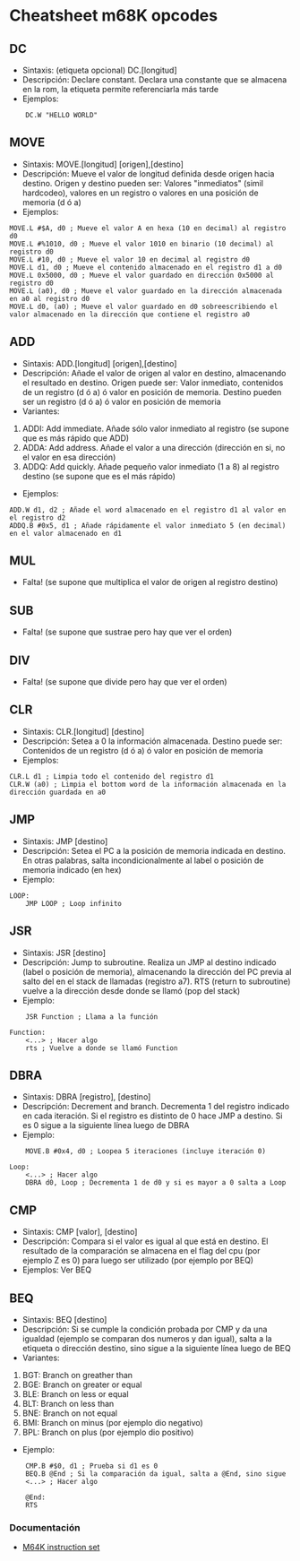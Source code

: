 # Cheatsheet m68K opcodes
## DC
- Sintaxis: \(etiqueta opcional\) DC.\[longitud\]
- Descripción: Declare constant. Declara una constante que se almacena en la rom, la etiqueta permite referenciarla más tarde
- Ejemplos:
```
    DC.W "HELLO WORLD"
```

## MOVE
- Sintaxis: MOVE.\[longitud\] \[origen\],\[destino\]
- Descripción: Mueve el valor de longitud definida desde origen hacia destino. Origen y destino pueden ser: Valores "inmediatos" (simil hardcodeo), valores en un registro o valores en una posición de memoria (d ó a)
- Ejemplos:
```
MOVE.L #$A, d0 ; Mueve el valor A en hexa (10 en decimal) al registro d0
MOVE.L #%1010, d0 ; Mueve el valor 1010 en binario (10 decimal) al registro d0
MOVE.L #10, d0 ; Mueve el valor 10 en decimal al registro d0
MOVE.L d1, d0 ; Mueve el contenido almacenado en el registro d1 a d0
MOVE.L 0x5000, d0 ; Mueve el valor guardado en dirección 0x5000 al registro d0
MOVE.L (a0), d0 ; Mueve el valor guardado en la dirección almacenada en a0 al registro d0
MOVE.L d0, (a0) ; Mueve el valor guardado en d0 sobreescribiendo el valor almacenado en la dirección que contiene el registro a0
```

## ADD
- Sintaxis: ADD.\[longitud\] \[origen\],\[destino\]
- Descripción: Añade el valor de origen al valor en destino, almacenando el resultado en destino. Origen puede ser: Valor inmediato, contenidos de un registro (d ó a) ó valor en posición de memoria. Destino pueden ser un registro (d ó a) ó valor en posición de memoria
- Variantes:
1. ADDI: Add immediate. Añade sólo valor inmediato al registro (se supone que es más rápido que ADD)
2. ADDA: Add address. Añade el valor a una dirección (dirección en si, no el valor en esa dirección)
3. ADDQ: Add quickly. Añade pequeño valor inmediato (1 a 8) al registro destino (se supone que es el más rápido)
- Ejemplos:
```
ADD.W d1, d2 ; Añade el word almacenado en el registro d1 al valor en el registro d2
ADDQ.B #0x5, d1 ; Añade rápidamente el valor inmediato 5 (en decimal) en el valor almacenado en d1
```

## MUL
- Falta! (se supone que multiplica el valor de origen al registro destino)

## SUB
- Falta! (se supone que sustrae pero hay que ver el orden)

## DIV
- Falta! (se supone que divide pero hay que ver el orden)

## CLR
- Sintaxis: CLR.\[longitud\] \[destino\]
- Descripción: Setea a 0 la información almacenada. Destino puede ser: Contenidos de un registro (d ó a) ó valor en posición de memoria
- Ejemplos:
```
CLR.L d1 ; Limpia todo el contenido del registro d1
CLR.W (a0) ; Limpia el bottom word de la información almacenada en la dirección guardada en a0
```

## JMP
- Sintaxis: JMP \[destino\]
- Descripción: Setea el PC a la posición de memoria indicada en destino. En otras palabras, salta incondicionalmente al label o posición de memoria indicado (en hex)
- Ejemplo:
```
LOOP:
    JMP LOOP ; Loop infinito
```

## JSR
- Sintaxis: JSR \[destino\]
- Descripción: Jump to subroutine. Realiza un JMP al destino indicado (label o posición de memoria), almacenando la dirección del PC previa al salto del en el stack de llamadas (registro a7). RTS (return to subroutine) vuelve a la dirección desde donde se llamó (pop del stack)
- Ejemplo:
```
    JSR Function ; Llama a la función

Function:
    <...> ; Hacer algo
    rts ; Vuelve a donde se llamó Function
```

## DBRA
- Sintaxis: DBRA \[registro\], \[destino\]
- Descripción: Decrement and branch. Decrementa 1 del registro indicado en cada iteración. Si el registro es distinto de 0 hace JMP a destino. Si es 0 sigue a la siguiente línea luego de DBRA
- Ejemplo:
```
    MOVE.B #0x4, d0 ; Loopea 5 iteraciones (incluye iteración 0)
 
Loop:
    <...> ; Hacer algo
    DBRA d0, Loop ; Decrementa 1 de d0 y si es mayor a 0 salta a Loop
```

## CMP
- Sintaxis: CMP \[valor\], \[destino\]
- Descripción: Compara si el valor es igual al que está en destino. El resultado de la comparación se almacena en el flag del cpu (por ejemplo Z es 0) para luego ser utilizado (por ejemplo por BEQ)
- Ejemplos: Ver BEQ

## BEQ
- Sintaxis: BEQ \[destino\]
- Descripción: Si se cumple la condición probada por CMP y da una igualdad (ejemplo se comparan dos numeros y dan igual), salta a la etiqueta o dirección destino, sino sigue a la siguiente línea luego de BEQ
- Variantes:
1. BGT: Branch on greather than
2. BGE: Branch on greater or equal
3. BLE: Branch on less or equal
4. BLT: Branch on less than
5. BNE: Branch on not equal
6. BMI: Branch on minus (por ejemplo dio negativo)
7. BPL: Branch on plus (por ejemplo dio positivo)
- Ejemplo:
```
    CMP.B #$0, d1 ; Prueba si d1 es 0
    BEQ.B @End ; Si la comparación da igual, salta a @End, sino sigue
    <...> ; Hacer algo

    @End:
    RTS
```

### Documentación
- [M64K instruction set](http://wpage.unina.it/rcanonic/didattica/ce1/docs/68000.pdf)
